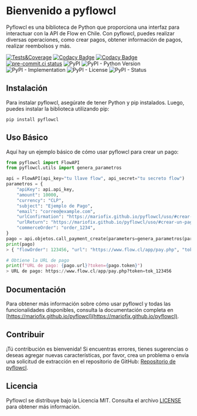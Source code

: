 # Bienvenido a pyflowcl

Pyflowcl es una biblioteca de Python que proporciona una interfaz para interactuar con la API de Flow en Chile. Con pyflowcl, puedes realizar diversas operaciones, como crear pagos, obtener información de pagos, realizar reembolsos y más.

[![Tests&Coverage](https://github.com/mariofix/pyflowcl/actions/workflows/tests_coverage.yml/badge.svg?branch=main)](https://github.com/mariofix/pyflowcl/actions/workflows/tests_coverage.yml)
[![Codacy Badge](https://app.codacy.com/project/badge/Grade/7254d825df2d4292bf68563548d41f64)](https://app.codacy.com/gh/mariofix/pyflowcl/dashboard?utm_source=gh&utm_medium=referral&utm_content=&utm_campaign=Badge_grade)
[![Codacy Badge](https://app.codacy.com/project/badge/Coverage/7254d825df2d4292bf68563548d41f64)](https://app.codacy.com/gh/mariofix/pyflowcl/dashboard?utm_source=gh&utm_medium=referral&utm_content=&utm_campaign=Badge_coverage)
[![pre-commit.ci status](https://results.pre-commit.ci/badge/github/mariofix/pyflowcl/main.svg)](https://results.pre-commit.ci/latest/github/mariofix/pyflowcl/main)
![PyPI](https://img.shields.io/pypi/v/pyflowcl)
![PyPI - Python Version](https://img.shields.io/pypi/pyversions/pyflowcl)
![PyPI - Implementation](https://img.shields.io/pypi/implementation/pyflowcl)
![PyPI - License](https://img.shields.io/pypi/l/pyflowcl)
![PyPI - Status](https://img.shields.io/pypi/status/pyflowcl)


## Instalación

Para instalar pyflowcl, asegúrate de tener Python y pip instalados. Luego, puedes instalar la biblioteca utilizando pip:

```shell
pip install pyflowcl
```

## Uso Básico

Aquí hay un ejemplo básico de cómo usar pyflowcl para crear un pago:

```python
from pyflowcl import FlowAPI
from pyflowcl.utils import genera_parametros

api = FlowAPI(api_key="tu llave flow", api_secret="tu secreto flow")
parametros = {
    "apiKey": api.api_key,
    "amount": 10000,
    "currency": "CLP",
    "subject": "Ejemplo de Pago",
    "email": "correo@example.com",
    "urlConfirmation": "https://mariofix.github.io/pyflowcl/uso/#crear-un-pago",
    "urlReturn": "https://mariofix.github.io/pyflowcl/uso/#crear-un-pago",
    "commerceOrder": "order_1234",
}
pago = api.objetos.call_payment_create(parameters=genera_parametros(parametros, api.api_secret))
print(pago)
> { "flowOrder": 123456, "url": "https://www.flow.cl/app/pay.php", "token": "tok_123456" }

# Obtiene la URL de pago
print(f"URL de pago: {pago.url}?token={pago.token}")
> URL de pago: https://www.flow.cl/app/pay.php?token=tok_123456
```

## Documentación

Para obtener más información sobre cómo usar pyflowcl y todas las funcionalidades disponibles, consulta la documentación completa en [https://mariofix.github.io/pyflowcl](https://mariofix.github.io/pyflowcl).

## Contribuir

¡Tú contribución es bienvenida! Si encuentras errores, tienes sugerencias o deseas agregar nuevas características, por favor, crea un problema o envía una solicitud de extracción en el repositorio de GitHub: [Repositorio de pyflowcl](https://github.com/mariofix/pyflowcl).

## Licencia

Pyflowcl se distribuye bajo la Licencia MIT. Consulta el archivo [LICENSE](https://github.com/mariofix/pyflowcl/blob/main/LICENSE) para obtener más información.
